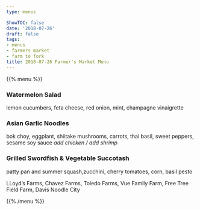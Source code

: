 ```yaml
---
type: menus

ShowTOC: false
date: '2018-07-26'
draft: false
tags:
- menus
- farmers market
- farm to fork
title: 2018-07-26 Farmer's Market Menu
---
```


{{% menu %}}

### Watermelon  Salad

lemon cucumbers, feta cheese, red onion, mint,
champagne vinaigrette

### Asian Garlic Noodles

bok choy, eggplant, shiitake mushrooms,
carrots, thai basil, sweet peppers, sesame soy sauce
*add chicken / add shrimp*

### Grilled Swordfish & Vegetable Succotash

patty pan and summer squash,zucchini,
cherry tomatoes, corn, basil pesto


LLoyd’s Farms, Chavez Farms, Toledo Farms, Vue Family Farm,
Free Tree Field Farm, Davis Noodle City

{{% /menu %}}
